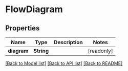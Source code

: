# FlowDiagram

## Properties

Name | Type | Description | Notes
------------ | ------------- | ------------- | -------------
**diagram** | **String** |  | [readonly]

[[Back to Model list]](../README.md#documentation-for-models) [[Back to API list]](../README.md#documentation-for-api-endpoints) [[Back to README]](../README.md)


